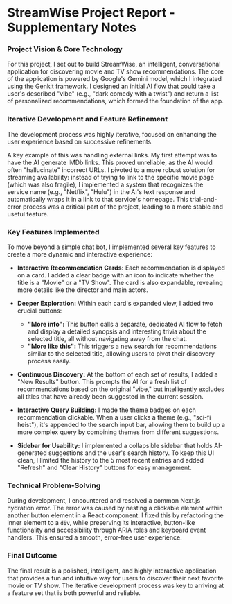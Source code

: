 
# StreamWise Project Report - Supplementary Notes

### Project Vision & Core Technology
For this project, I set out to build StreamWise, an intelligent, conversational application for discovering movie and TV show recommendations. The core of the application is powered by Google's Gemini model, which I integrated using the Genkit framework. I designed an initial AI flow that could take a user's described "vibe" (e.g., "dark comedy with a twist") and return a list of personalized recommendations, which formed the foundation of the app.

### Iterative Development and Feature Refinement
The development process was highly iterative, focused on enhancing the user experience based on successive refinements.

A key example of this was handling external links. My first attempt was to have the AI generate IMDb links. This proved unreliable, as the AI would often "hallucinate" incorrect URLs. I pivoted to a more robust solution for streaming availability: instead of trying to link to the specific movie page (which was also fragile), I implemented a system that recognizes the service name (e.g., "Netflix", "Hulu") in the AI's text response and automatically wraps it in a link to that service's homepage. This trial-and-error process was a critical part of the project, leading to a more stable and useful feature.

### Key Features Implemented
To move beyond a simple chat bot, I implemented several key features to create a more dynamic and interactive experience:

*   **Interactive Recommendation Cards:** Each recommendation is displayed on a card. I added a clear badge with an icon to indicate whether the title is a "Movie" or a "TV Show". The card is also expandable, revealing more details like the director and main actors.

*   **Deeper Exploration:** Within each card's expanded view, I added two crucial buttons:
    *   **"More info":** This button calls a separate, dedicated AI flow to fetch and display a detailed synopsis and interesting trivia about the selected title, all without navigating away from the chat.
    *   **"More like this":** This triggers a new search for recommendations similar to the selected title, allowing users to pivot their discovery process easily.

*   **Continuous Discovery:** At the bottom of each set of results, I added a "New Results" button. This prompts the AI for a fresh list of recommendations based on the original "vibe," but intelligently excludes all titles that have already been suggested in the current session.

*   **Interactive Query Building:** I made the theme badges on each recommendation clickable. When a user clicks a theme (e.g., "sci-fi heist"), it's appended to the search input bar, allowing them to build up a more complex query by combining themes from different suggestions.

*   **Sidebar for Usability:** I implemented a collapsible sidebar that holds AI-generated suggestions and the user's search history. To keep this UI clean, I limited the history to the 5 most recent entries and added "Refresh" and "Clear History" buttons for easy management.

### Technical Problem-Solving
During development, I encountered and resolved a common Next.js hydration error. The error was caused by nesting a clickable element within another button element in a React component. I fixed this by refactoring the inner element to a `div`, while preserving its interactive, button-like functionality and accessibility through ARIA roles and keyboard event handlers. This ensured a smooth, error-free user experience.

### Final Outcome
The final result is a polished, intelligent, and highly interactive application that provides a fun and intuitive way for users to discover their next favorite movie or TV show. The iterative development process was key to arriving at a feature set that is both powerful and reliable.
